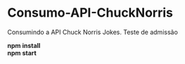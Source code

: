 # Consumo-API-ChuckNorris
Consumindo a API Chuck Norris Jokes. Teste de admissão

<strong>npm install</strong><br>
<strong>npm start</strong>

